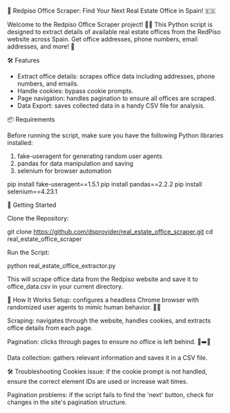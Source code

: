 📍 Redpiso Office Scraper: Find Your Next Real Estate Office in Spain! 🇪🇸

Welcome to the Redpiso Office Scraper project! 🏢✨ This Python script is designed to extract details of available real estate offices from the RedPiso website across Spain. Get office addresses, phone numbers, email addresses, and more! 🌟


🛠️ Features

- Extract office details: scrapes office data including addresses, phone numbers, and emails.
- Handle cookies: bypass cookie prompts.
- Page navigation: handles pagination to ensure all offices are scraped.
- Data Export: saves collected data in a handy CSV file for analysis.


📦 Requirements

Before running the script, make sure you have the following Python libraries installed:
1. fake-useragent for generating random user agents
2. pandas for data manipulation and saving
3. selenium for browser automation

pip install fake-useragent==1.5.1
pip install pandas==2.2.2
pip install selenium==4.23.1


🚀 Getting Started

Clone the Repository:

git clone https://github.com/dsprovider/real_estate_office_scraper.git
cd real_estate_office_scraper

Run the Script:

python real_estate_office_extractor.py

This will scrape office data from the Redpiso website and save it to office_data.csv in your current directory.


🧩 How It Works
Setup: configures a headless Chrome browser with randomized user agents to mimic human behavior. 🕵️‍♂️

Scraping: navigates through the website, handles cookies, and extracts office details from each page.

Pagination: clicks through pages to ensure no office is left behind. 📄➡️📄

Data collection: gathers relevant information and saves it in a CSV file.


🛠️ Troubleshooting
Cookies issue: if the cookie prompt is not handled, ensure the correct element IDs are used or increase wait times.

Pagination problems: if the script fails to find the 'next' button, check for changes in the site's pagination structure.

